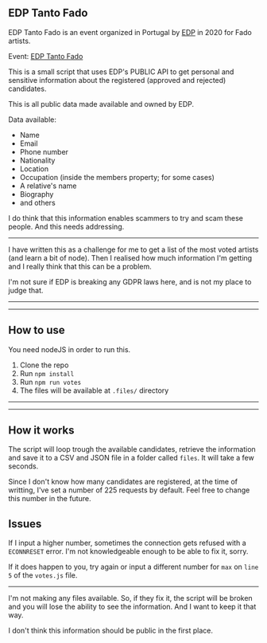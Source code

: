 EDP Tanto Fado
-

EDP Tanto Fado is an event organized in Portugal by [EDP](https://www.edp.pt/) in 2020 for Fado artists.

Event: [EDP Tanto Fado](https://portugal.edp.com/pt-pt/edptantofado)

This is a small script that uses EDP's PUBLIC API to get personal and sensitive information about the registered (approved and rejected) candidates.

This is all public data made available and owned by EDP.

Data available:

- Name
- Email
- Phone number
- Nationality
- Location
- Occupation (inside the members property; for some cases)
- A relative's name
- Biography
- and others

I do think that this information enables scammers to try and scam these people. And this needs addressing.

----


I have written this as a challenge for me to get a list of the most voted artists (and learn a bit of node).
Then I realised how much information I'm getting and I really think that this can be a problem. 

I'm not sure if EDP is breaking any GDPR laws here, and is not my place to judge that.

------
----


How to use
-

You need nodeJS in order to run this.

1. Clone the repo
2. Run `npm install`
3. Run `npm run votes`
4. The files will be available at `.files/` directory


-----
----

How it works
---

The script will loop trough the available candidates, retrieve the information and save it to a CSV and JSON file in a folder called `files`. It will take a few seconds.

Since I don't know how many candidates are registered, at the time of writting, I've set a number of 225 requests by default. Feel free to change this number in the future.

Issues
--
If I input a higher number, sometimes the connection gets refused with a `ECONNRESET` error. I'm not knowledgeable enough to be able to fix it, sorry.

If it does happen to you, try again or input a different number for `max` on `line 5` of the `votes.js` file.
 
---
I'm not making any files available. So, if they fix it, the script will be broken and you will lose the ability to see the information. And I want to keep it that way.

I don't think this information should be public in the first place.